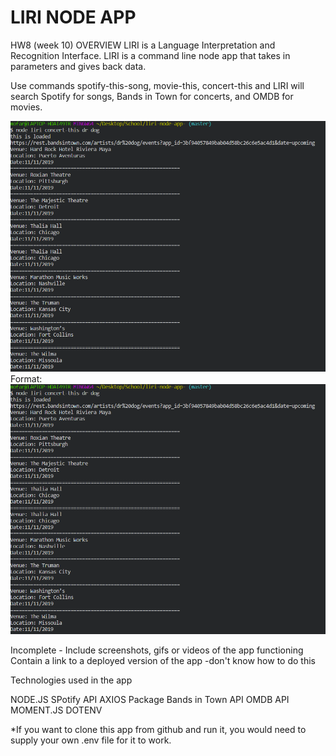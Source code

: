 # LIRI NODE APP
HW8 (week 10)
OVERVIEW
LIRI is a Language Interpretation and Recognition Interface. LIRI is a command line node app that takes in parameters and gives back data.

Use commands spotify-this-song, movie-this, concert-this and LIRI will search Spotify for songs, Bands in Town for concerts, and OMDB for movies.

![Concert](/screenshots/concert-this.png)
Format: ![Concert-this](https://github.com/mofarril/liri-node-app-/blob/master/screenshots/concert-this.PNG)

Incomplete - Include screenshots, gifs or videos of the app functioning
Contain a link to a deployed version of the app -don't know how to do this


Technologies used in the app

NODE.JS
SPotify API
AXIOS Package
Bands in Town API
OMDB API
MOMENT.JS
DOTENV

*If you want to clone this app from github and run it, you would need to supply your own .env file for it to work.
